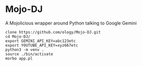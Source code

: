 # Mojo-DJ
A Mojolicious wrapper around Python talking to Google Gemini

```
clone https://github.com/ology/Mojo-DJ.git
cd Mojo-DJ/
export GEMINI_API_KEY=abc123etc
export YOUTUBE_API_KEY=xyz667etc
python3 -m venv .
source ./bin/activate
morbo app.pl
```
